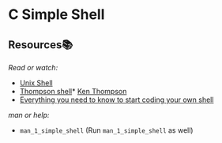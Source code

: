 # C Simple Shell

## Resources:books:
_Read or watch:_
* [Unix Shell](https://en.wikipedia.org/wiki/Unix_shell)
* [Thompson shell](https://en.wikipedia.org/wiki/Thompson_shell)* [Ken Thompson](https://en.wikipedia.org/wiki/Ken_Thompson)
* [Everything you need to know to start coding your own shell](https://intranet.hbtn.io/concepts/64)

_man or help:_
* ```man_1_simple_shell``` (Run ```man_1_simple_shell``` as well)
